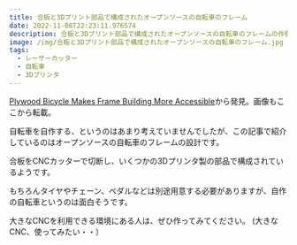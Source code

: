 ```yaml
---
title: 合板と3Dプリント部品で構成されたオープンソースの自転車のフレーム
date: 2022-11-08T22:23:11.976574
description: 合板と3Dプリント部品で構成されたオープンソースの自転車のフレームの作例
image: /img/合板と3Dプリント部品で構成されたオープンソースの自転車のフレーム.jpg
tags:
  - レーザーカッター
  - 自転車
  - 3Dプリンタ
---
```

[Plywood Bicycle Makes Frame Building More Accessible](https://hackaday.com/2022/11/04/plywood-bicycle-makes-frame-building-more-accessible/)から発見。画像もここから転載。

自転車を自作する、というのはあまり考えていませんでしたが、この記事で紹介しているのはオープンソースの自転車のフレームの設計です。

合板をCNCカッターで切断し、いくつかの3Dプリンタ製の部品で構成されているようです。

もちろんタイヤやチェーン、ペダルなどは別途用意する必要がありますが、自作の自転車というのは面白そうです。

大きなCNCを利用できる環境にある人は、ぜひ作ってみてください。
(大きなCNC、使ってみたい・・）



